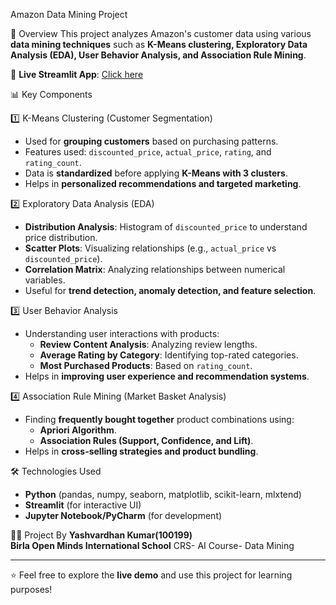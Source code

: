  Amazon Data Mining Project

📌 Overview
This project analyzes Amazon's customer data using various **data mining techniques** such as **K-Means clustering, Exploratory Data Analysis (EDA), User Behavior Analysis, and Association Rule Mining**.

🔗 **Live Streamlit App**: [Click here](https://idai105-1000199--yashvardhan-kumar-mcn9ruf9e8tfe2nukfmvga.streamlit.app/)

 📊 Key Components

 1️⃣ K-Means Clustering (Customer Segmentation)
- Used for **grouping customers** based on purchasing patterns.
- Features used: `discounted_price`, `actual_price`, `rating`, and `rating_count`.
- Data is **standardized** before applying **K-Means with 3 clusters**.
- Helps in **personalized recommendations and targeted marketing**.

 2️⃣ Exploratory Data Analysis (EDA)
- **Distribution Analysis**: Histogram of `discounted_price` to understand price distribution.
- **Scatter Plots**: Visualizing relationships (e.g., `actual_price` vs `discounted_price`).
- **Correlation Matrix**: Analyzing relationships between numerical variables.
- Useful for **trend detection, anomaly detection, and feature selection**.

 3️⃣ User Behavior Analysis
- Understanding user interactions with products:
  - **Review Content Analysis**: Analyzing review lengths.
  - **Average Rating by Category**: Identifying top-rated categories.
  - **Most Purchased Products**: Based on `rating_count`.
- Helps in **improving user experience and recommendation systems**.

 4️⃣ Association Rule Mining (Market Basket Analysis)
- Finding **frequently bought together** product combinations using:
  - **Apriori Algorithm**.
  - **Association Rules (Support, Confidence, and Lift)**.
- Helps in **cross-selling strategies and product bundling**.

 🛠️ Technologies Used
- **Python** (pandas, numpy, seaborn, matplotlib, scikit-learn, mlxtend)
- **Streamlit** (for interactive UI)
- **Jupyter Notebook/PyCharm** (for development)

👨‍🎓 Project By
**Yashvardhan Kumar(100199)**  
**Birla Open Minds International School**
CRS- AI
Course- Data Mining

---
⭐ Feel free to explore the **live demo** and use this project for learning purposes!

